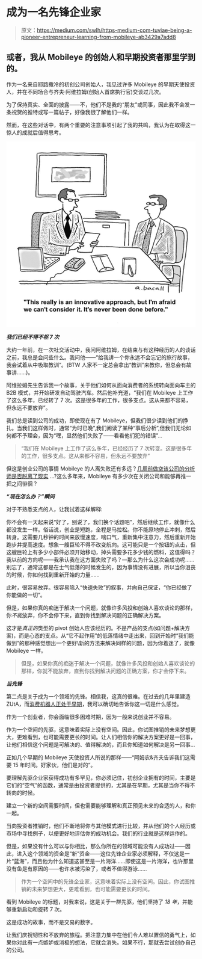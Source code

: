 # 成为一名先锋企业家

> 原文：<https://medium.com/swlh/https-medium-com-tuviae-being-a-pioneer-entrepreneur-learning-from-mobileye-ab3429a7add8>

## 或者，我从 Mobileye 的创始人和早期投资者那里学到的。

作为一名来自耶路撒冷的初创公司创始人，我见过许多 Mobileye 的早期天使投资人，并在不同场合与齐夫·阿维拉姆(创始人首席执行官)交谈过几次。

为了保持真实、全面的披露——不，他们不是我的“朋友”或同事，因此我不会发一条祝贺的推特或写一篇帖子，好像我很了解他们一样。

然而，在这些对话中，有两个重要的注意事项引起了我的共鸣，我认为在取得这一惊人的成就后值得思考。

![](img/31302d224bea0138afa63729dd2f9392.png)

***我们已经不得不枢 7 次***

大约一年前，在一次社交活动中，我问阿维拉姆，在结束与有这种经历的人的谈话之前，我总是会问些什么。我问他——“给我讲一个你永远不会忘记的旅行故事，我会试着从中吸取教训”。(BTW 人家不一定总会拿出“教训”来教你，但总会有故事讲……)。

阿维拉姆先生告诉我一个故事，关于他们如何从面向消费者的系统转向面向车主的 B2B 模式，并开始研发自动驾驶汽车。然后他补充道，“我们在 Mobileye 上工作了这么多年，已经转了 7 次。这是很多年的工作，很多支点。这从来都不容易，但永远不要放弃”。

我们总是读到公司的成功，即使现在有了 Mobileye，但我们很少读到他们的挣扎。当我们这样做时，通常“为时已晚”,我们阅读了某种“事后分析”,但我们无论如何都不予理会，因为“嘿，显然他们失败了——看看他们犯的错误”…

> “我们在 Mobileye 上工作了这么多年，已经经历了 7 次转变。这是很多年的工作，很多支点。这从来都不容易，但永远不要放弃”

但这是创业公司的事情 Mobileye 的人离失败还有多远？[几周前做空该公司的分析师是否脱离了现实](https://twitter.com/CitronResearch/status/841282847310725121) …?这么多年来，Mobileye 有多少次在关闭公司和能够再推一把之间徘徊？

***“现在怎么办？”瞬间***

对于不熟悉支点的人，让我试着这样解释:

你不会有一天起来说“好了，别说了，我们换个话题吧”，然后继续工作，就像什么都没发生一样。俗话说，创业是短跑，全程是马拉松。你不能原地停止冲刺，然后转身。这需要几秒钟的时间来放慢速度，喘口气，重新集中注意力，然后重新开始跑步并提高速度。想象一艘巨轮不得不改变航向。这可能只是一个按钮的点击，但这艘巨轮上有多少小部件必须开始移动，掉头需要多花多少钱的燃料，这值得吗？我以前的方向呢——我承认我在这方面失败了吗？—那么为什么这次会成功呢……别忘了，通常这都是在士气低落的时候发生的，因为事情没有进展，所以当你沮丧的时候，你如何找到重新开始的力量……

此时，很容易放弃。很容易陷入“快速失败”的叙事，并向自己保证，“你已经做了你能做的一切”。

但是，如果你真的痴迷于解决一个问题，就像许多风投和创始人喜欢谈论的那样，你*不能*放弃，你不会停下来，直到你找到解决问题的正确解决方案。

这才是*真正的*类型的 pivot 创始人应该经历的。不是产品的支点(如问题+解决方案)，而是心态的支点。从“它不起作用”的低落情绪中走出来，回到开始时“我们能做到”的那种感觉想出一个更好\新的方法来解决同样的问题，因为你着迷了，就像 Mobileye 一样。

> 但是，如果你真的痴迷于解决一个问题，就像许多风投和创始人喜欢谈论的那样，你就不能放弃，直到你找到解决问题的正确方案，你才会停下来。

***当先锋***

第二点是关于成为一个领域的先锋。相信我，这真的很难。在过去的几年里建造 ZUtA，而[消费机器人正处于早期](http://www.roboglobal.com/why-you-should-invest-in-consumer-robotics-companies-now)，我可以确切地告诉你这一切是什么感觉。

作为一个创业者，你会面临很多困难时期，因为一般来说创业并不容易。

作为一个空间的先驱，这意味着实际上没有空间。因此，你试图推销的未来梦想更大，更难看到，也可能需要更长的时间。让人们相信你的解决方案更好是一回事，让他们相信这个问题是可解决的、值得解决的，而且你知道如何解决是另一回事…

正如几个早期的 Mobileye 天使投资人所说的那样——“阿姆农&齐夫告诉我们这需要 15 年时间。好家伙，他们是对的”。

要理解先驱企业家获得成功有多罕见，你必须记住，初创企业拥有的时间，主要是它们的“空气”的函数，通常是由投资者提供的，尤其是在早期，尤其是当你不得不转向的时候。

建立一个新的空间需要时间，但也需要能够理解和真正预见未来的合适的人，和你一起。

当向投资者推销时，他们不断地将你与其他模式进行比较，并从他们的个人经历或市场中寻找例子，以便更好地评估你的成功机会。我们的行业就是这样运作的。

但是，如果没有什么可以与你相比，那么你所在的领域可能没有人成功过——因此，进入这个领域的资金是“新”资金——这位先锋企业家必须解释，不仅这是一片“蓝海”，而且他为什么知道这甚至是一片海洋……即使这是一片海洋，也许那里没有鱼是有原因的——也许水被污染了，或者不值得游泳……

> 作为一个空间中的先锋企业家，这意味着实际上没有空间。因此，你试图推销的未来梦想更大，更难看到，也可能需要更长的时间。

看到 Mobileye 的标题，对我来说，这是关于一群先驱，他们坚持了 *18 年*，并能够重新启动和旋转 7 次。

这是成功的故事，而不是交易的数字。

让我们庆祝韧性和不放弃的旅程。把注意力集中在他们令人难以置信的勇气上，如果你对此有一点嫉妒或消极的想法，它就会消失。如果不行，那就去尝试创办自己的公司。
